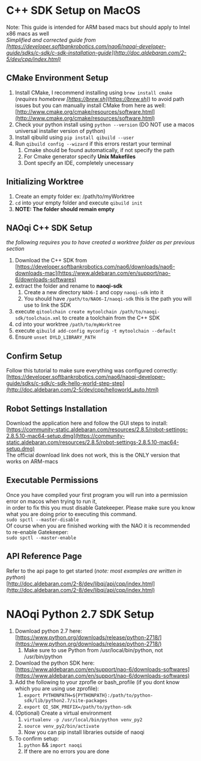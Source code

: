 # C++ SDK Setup on MacOS 
Note: This guide is intended for ARM based macs but should apply to Intel x86 macs as well \
*Simplified and corrected guide from [https://developer.softbankrobotics.com/nao6/naoqi-developer-guide/sdks/c-sdk/c-sdk-installation-guide](http://doc.aldebaran.com/2-5/dev/cpp/index.html)*

## CMake Environment Setup
1. Install CMake, I recommend installing using `brew install cmake` (*requires homebrew [https://brew.sh](https://brew.sh)*) to avoid path issues but you can manually install CMake from here as well: \
[http://www.cmake.org/cmake/resources/software.html](http://www.cmake.org/cmake/resources/software.html)
2. Check your python install using `python --version` (DO NOT use a macos universal installer version of python)
3. Install qibuild using `pip install qibuild --user`
4. Run `qibuild config --wizard` if this errors restart your terminal
    1. Cmake should be found automatically, if not specify the path
    2. For Cmake generator specify **Unix Makefiles**
    3. Dont specify an IDE, completely unecessary

## Initializing Worktree
1. Create an empty folder ex: /path/to/myWorktree
2. `cd` into your empty folder and execute `qibuild init`
3. **NOTE: The folder should remain empty**

## NAOqi C++ SDK Setup
*the following requires you to have created a worktree folder as per previous section*
1. Download the C++ SDK from [https://developer.softbankrobotics.com/nao6/downloads/nao6-downloads-mac](https://www.aldebaran.com/en/support/nao-6/downloads-softwares)
2. extract the folder and rename to **naoqi-sdk** 
   1. Create a new directory `NAO6-I` and copy `naoqi-sdk` into it
   2. You should have `/path/to/NAO6-I/naoqi-sdk` this is the path you will use to link the SDK
3. execute `qitoolchain create mytoolchain /path/to/naoqi-sdk/toolchain.xml` to create a toolchain from the C++ SDK
4. cd into your worktree `/path/to/myWorktree`
5. execute `qibuild add-config myconfig -t mytoolchain --default`
6. Ensure `unset DYLD_LIBRARY_PATH`

## Confirm Setup
Follow this tutorial to make sure everything was configured correctly: \
[https://developer.softbankrobotics.com/nao6/naoqi-developer-guide/sdks/c-sdk/c-sdk-hello-world-step-step](http://doc.aldebaran.com/2-5/dev/cpp/helloworld_auto.html)

## Robot Settings Installation
Download the application here and follow the GUI steps to install: \
[https://community-static.aldebaran.com/resources/2.8.5/robot-settings-2.8.5.10-mac64-setup.dmg](https://community-static.aldebaran.com/resources/2.8.5/robot-settings-2.8.5.10-mac64-setup.dmg) \
The official download link does not work, this is the ONLY version that works on ARM-macs

## Executable Permissions
Once you have compiled your first program you will run into a permission error on macos when trying to run it, \
in order to fix this you must disable Gatekeeper. Please make sure you know what you are doing prior to executing this command. \
`sudo spctl --master-disable` \
Of course when you are finished working with the NAO it is recommended to re-enable Gatekeeper: \
`sudo spctl --master-enable`

## API Reference Page
Refer to the api page to get started (*note: most examples are written in python*) \
[http://doc.aldebaran.com/2-8/dev/libqi/api/cpp/index.html](http://doc.aldebaran.com/2-8/dev/libqi/api/cpp/index.html)

# NAOqi Python 2.7 SDK Setup
1. Download python 2.7 here: [https://www.python.org/downloads/release/python-2718/](https://www.python.org/downloads/release/python-2718/)
    1. Make sure to use Python from /usr/local/bin/python, not /usr/bin/python
2. Download the python SDK here: [https://www.aldebaran.com/en/support/nao-6/downloads-softwares](https://www.aldebaran.com/en/support/nao-6/downloads-softwares)
3. Add the following to your zprofle or bash_profile (if you dont know which you are using use zprofile):
    1. `export PYTHONPATH=${PYTHONPATH}:/path/to/python-sdk/lib/python2.7/site-packages`
    2. `export QI_SDK_PREFIX=/path/to/python-sdk`
4. (Optional) Create a virtual environment
    1. `virtualenv -p /usr/local/bin/python venv_py2`
    2. `source venv_py2/bin/activate`
    3. Now you can pip install libraries outside of naoqi
5. To confirm setup:
    1. `python` && `import naoqi`
    2. If there are no errors you are done
